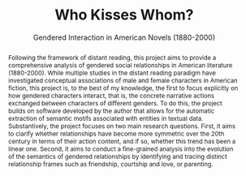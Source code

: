 ---
done: false
pid: g2022stuhler
title: Who Kisses Whom?
subtitle: Gendered Interaction in American Novels (1880-2000)
category: Grad Fellowship Project
cohort_year: '2022'
abstract: Following the framework of distant reading, this project aims to provide
  a comprehensive analysis of gendered social relationships in American literature
  (1880-2000). While multiple studies in the distant reading paradigm have investigated
  conceptual associations of male and female characters in American fiction, this
  project is, to the best of my knowledge, the first to focus explicitly on how gendered
  characters interact, that is, the concrete narrative actions exchanged between characters
  of different genders. To do this, the project builds on software developed by the
  author that allows for the automatic extraction of semantic motifs associated with
  entities in textual data. Substantively, the project focuses on two main research
  questions. First, it aims to clarify whether relationships have become more symmetric
  over the 20th century in terms of their action content, and if so, whether this
  trend has been a linear one. Second, it aims to conduct a fine-grained analysis
  into the evolution of the semantics of gendered relationships by identifying and
  tracing distinct relationship frames such as friendship, courtship and love, or
  parenting.
limerick:
pis:
- stuhler
link:
local_image:
original_img:
layout: project
---